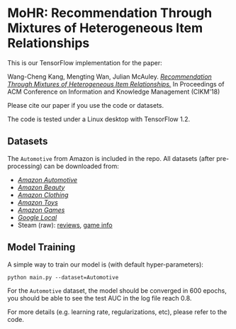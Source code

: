 # MoHR: Recommendation Through Mixtures of Heterogeneous Item Relationships

This is our TensorFlow implementation for the paper:

Wang-Cheng Kang, Mengting Wan, Julian McAuley. *[Recommendation Through Mixtures of Heterogeneous Item Relationships.](https://arxiv.org/pdf/1809.09739.pdf)* In Proceedings of ACM Conference on Information and Knowledge Management (CIKM'18)

Please cite our paper if you use the code or datasets.

The code is tested under a Linux desktop with TensorFlow 1.2.

## Datasets

The `Automotive` from Amazon is included in the repo. All datasets (after pre-processing) can be downloaded from:

- *[Amazon Automotive](http://cseweb.ucsd.edu/~wckang/MoHR/data/AutomotivePartitioned.npy)*
- *[Amazon Beauty](http://cseweb.ucsd.edu/~wckang/MoHR/data/BeautyPartitioned.npy)*
- *[Amazon Clothing](http://cseweb.ucsd.edu/~wckang/MoHR/data/ClothingPartitioned.npy)*
- *[Amazon Toys](http://cseweb.ucsd.edu/~wckang/MoHR/data/Toys_and_GamesPartitioned.npy)*
- *[Amazon Games](http://cseweb.ucsd.edu/~wckang/MoHR/data/Video_GamesPartitioned.npy)*
- *[Google Local](http://cseweb.ucsd.edu/~wckang/MoHR/data/GooglePartitioned.npy)*
- Steam (raw): [reviews](http://cseweb.ucsd.edu/~wckang/steam_reviews.json.gz), [game info](http://cseweb.ucsd.edu/~wckang/steam_games.json.gz)


## Model Training

A simple way to train our model is (with default hyper-parameters): 

```
python main.py --dataset=Automotive 
```

For the `Automotive` dataset, the model should be converged in 600 epochs, you should be able to see the test AUC in the log file reach 0.8.

For more details (e.g. learning rate, regularizations, etc), please refer to the code. 
